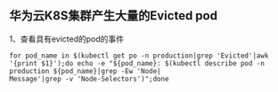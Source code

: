## 华为云K8S集群产生大量的Evicted pod

1、查看具有evicted的pod的事件

```
for pod_name in $(kubectl get po -n production|grep 'Evicted'|awk '{print $1}');do echo -e "${pod_name}: $(kubectl describe pod -n production ${pod_name}|grep -Ew 'Node|
Message'|grep -v 'Node-Selectors')";done
```